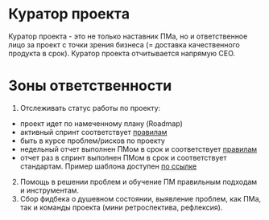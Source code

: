 # Куратор проектa

Куратор проекта - это не только наставник ПМа, но и ответственное лицо за проект с точки зрения бизнеса (= доставка качественного продукта в срок). Куратор проекта отчитывается напрямую CEO.

# Зоны ответственности
1. Отслеживать статус работы по проекту:
 * проект идет по намеченному плану (Roadmap)
 * активный спринт соответствует [правилам](sprint-rules.md)
 * быть в курсе проблем/рисков по проекту
 * недельный отчет выполнен ПМом в срок и соответствует [правилам](report-structure.md)
 * отчет раз в спринт выполнен ПМом в срок и соответствует стандартам. Пример шаблона доступен [по ссылке](https://docs.google.com/presentation/d/13o4fQ4j89kA7rF30wX5YT92OHlAA-q1o8HmQxFh223o/edit) 
2. Помощь в решении проблем и обучение ПМ правильным подходам и инструментам.
3. Сбор фидбека о душевном состоянии, выявление проблем, как ПМа, так и команды проекта (мини ретроспектива, рефлексия).
